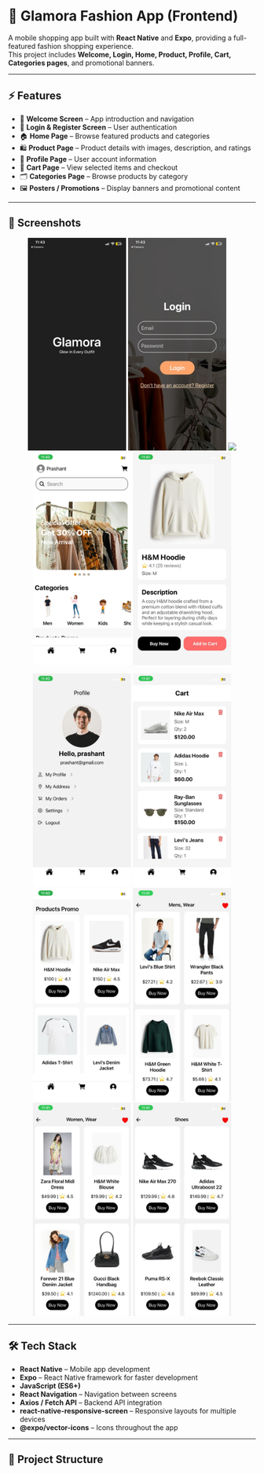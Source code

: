 # 👗 Glamora Fashion App (Frontend)

A mobile shopping app built with **React Native** and **Expo**, providing a full-featured fashion shopping experience.  
This project includes **Welcome, Login, Home, Product, Profile, Cart, Categories pages**, and promotional banners.

---

## ⚡ Features

- 👋 **Welcome Screen** – App introduction and navigation  
- 🔑 **Login & Register Screen** – User authentication  
- 🏠 **Home Page** – Browse featured products and categories  
- 🛍️ **Product Page** – Product details with images, description, and ratings  
- 👤 **Profile Page** – User account information  
- 🛒 **Cart Page** – View selected items and checkout  
- 🗂️ **Categories Page** – Browse products by category  
- 🖼️ **Posters / Promotions** – Display banners and promotional content  

---

## 📸 Screenshots

<p align="center">
  <img src="screenshots/welcome.jpg" width="200" />
  <img src="screenshots/Login.jpg" width="200" />
  <img src="screenshots/Register.jpg" width="200" />
  <img src="screenshots/homepage.jpg" width="200" />
  <img src="screenshots/productdetails.jpg" width="200" />
</p>

<p align="center">
  <img src="screenshots/profile.jpg" width="200" />
  <img src="screenshots/cart.jpg" width="200" />
  <img src="screenshots/products.jpg" width="200" />
  <img src="screenshots/mens-wear.jpg" width="200" />
  <img src="screenshots/women-wear.jpg" width="200" />
  <img src="screenshots/shoes.jpg" width="200" />
</p>


---

## 🛠️ Tech Stack

- **React Native** – Mobile app development  
- **Expo** – React Native framework for faster development  
- **JavaScript (ES6+)**  
- **React Navigation** – Navigation between screens  
- **Axios / Fetch API** – Backend API integration  
- **react-native-responsive-screen** – Responsive layouts for multiple devices  
- **@expo/vector-icons** – Icons throughout the app  

---

## 📁 Project Structure

